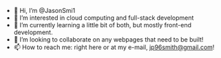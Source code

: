 - 👋 Hi, I’m @JasonSmi1
- 👀 I’m interested in cloud computing and full-stack development
- 🌱 I’m currently learning a little bit of both, but mostly front-end development.
- 💞️ I’m looking to collaborate on any webpages that need to be built!
- 📫 How to reach me: right here or at my e-mail, jp96smith@gmail.com!

<!---
JasonSmi1/JasonSmi1 is a ✨ special ✨ repository because its `README.md` (this file) appears on your GitHub profile.
You can click the Preview link to take a look at your changes.
--->
